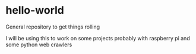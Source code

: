# hello-world
General repository to get things rolling

I will be using this to work on some projects probably with raspberry pi and some python web crawlers
